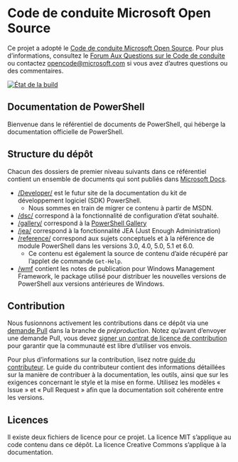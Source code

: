 # <a name="microsoft-open-source-code-of-conduct"></a>Code de conduite Microsoft Open Source

Ce projet a adopté le [Code de conduite Microsoft Open Source](https://opensource.microsoft.com/codeofconduct/).
Pour plus d’informations, consultez le [Forum Aux Questions sur le Code de conduite](https://opensource.microsoft.com/codeofconduct/faq/) ou contactez [opencode@microsoft.com](mailto:opencode@microsoft.com) si vous avez d’autres questions ou des commentaires.

[![État de la build](https://ci.appveyor.com/api/projects/status/onshefxnc4g4pv87/branch/staging?svg=true)](https://ci.appveyor.com/project/PowerShell/powershell-docs/branch/staging)

## <a name="powershell-documentation"></a>Documentation de PowerShell

Bienvenue dans le référentiel de documents de PowerShell, qui héberge la documentation officielle de PowerShell.

## <a name="repository-structure"></a>Structure du dépôt

Chacun des dossiers de premier niveau suivants dans ce référentiel contient un ensemble de documents qui sont publiés dans [Microsoft Docs](https://docs.microsoft.com/powershell).

- [/Developer/](https://docs.microsoft.com/powershell/developer/) est le futur site de la documentation du kit de développement logiciel (SDK) PowerShell.
  - Nous sommes en train de migrer ce contenu à partir de MSDN.
- [/dsc/](https://docs.microsoft.com/powershell/dsc/) correspond à la fonctionnalité de configuration d’état souhaité.
- [/gallery/](https://docs.microsoft.com/powershell/gallery) correspond à la [PowerShell Gallery](https://www.powershellgallery.com/)
- [/jea/](https://docs.microsoft.com/powershell/jea/) correspond à la fonctionnalité JEA (Just Enough Administration)
- [/reference/](https://docs.microsoft.com/powershell/scripting/) correspond aux sujets conceptuels et à la référence de module PowerShell dans les versions 3.0, 4.0, 5.0, 5.1 et 6.0.
  - Ce contenu est également la source de contenu d’aide récupéré par l’applet de commande `Get-Help`.
- [/wmf](https://docs.microsoft.com/powershell/wmf/readme) contient les notes de publication pour Windows Management Framework, le package utilisé pour distribuer les nouvelles versions de PowerShell aux versions antérieures de Windows.

## <a name="contributing"></a>Contribution

Nous fusionnons activement les contributions dans ce dépôt via une [demande Pull](https://help.github.com/articles/using-pull-requests/) dans la branche de *préproduction*.
Notez qu’avant d’envoyer une demande Pull, vous devez [signer un contrat de licence de contribution](https://cla.microsoft.com/) pour garantir que la communauté est libre d’utiliser vos envois.

Pour plus d’informations sur la contribution, lisez notre [guide du contributeur](CONTRIBUTING.md).
Le guide du contributeur contient des informations détaillées sur la manière de contribuer à la documentation, les outils, ainsi que sur les exigences concernant le style et la mise en forme.
Utilisez les modèles « Issue » et « Pull Request » afin que la documentation soit cohérente entre les versions.

## <a name="licenses"></a>Licences

Il existe deux fichiers de licence pour ce projet.
La licence MIT s’applique au code contenu dans ce dépôt.
La licence Creative Commons s’applique à la documentation.